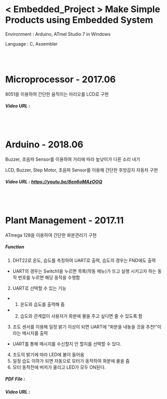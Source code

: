 # < Embedded_Project > Make Simple Products using Embedded System

<p> Environment : Arduino, ATmel Studio 7 in Windows
<p> Language : C, Assembler

<br><br>

# Microprocessor - 2017.06
<p> 8051을 이용하여 간단한 움직이는 마리오를 LCD로 구현 </p>

##### Video URL :

<br><br>

# Arduino - 2018.06
<p> Buzzer, 초음파 Sensor를 이용하여 거리에 따라 높낮이가 다른 소리 내기 </p>
<p> LCD, Buzzer, Step Motor, 초음파 Sensor를 이용해 간단한 후방감지 자동차 구현</p>

##### Video URL : https://youtu.be/8en6oMAzOOQ

<br><br>

# Plant Management - 2017.11
<p> ATmega 128을 이용하여 간단한 화분관리기 구현 </p>

##### Function
1) DHT22로 온도, 습도를 측정하여 UART로 출력, 습도의 경우는 FND에도 출력
  * UART의 경우는 Switch1을 누르면 목록(작동 메뉴)가 뜨고 실행 시키고자 하는 동작 번호를 누르면 해당 동작을 수행함
2) UART로 선택할 수 있는 기능
  * 1. 온도와 습도를 출력해 줌
  * 2. 습도와 관계없이 사용자가 화분에 물을 주고 싶다면 줄 수 있도록 함
3) 조도 센서를 이용해 일정 밝기 이상이 되면 UART에 “화분을 내놓을 것을 추천!”이라는 메시지를 출력
  * UART를 통해 메시지를 수신할지 안 할지를 선택할 수 있다.
4) 조도의 밝기에 따라 LED에 불이 들어옴
5) 일정 습도 이하가 되면 자동으로 모터가 동작하여 화분에 물을 줌
6) 모터 동작전에 버저가 울리고 LED가 모두 ON된다. 

##### PDF File :
##### Video URL :
